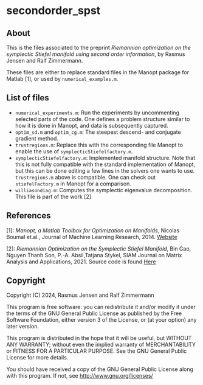 # secondorder_spst

## About

This is the files associated to the preprint *Riemannian optimization on the symplectic Stiefel manifold using second order information*, by Rasmus Jensen and Ralf Zimmermann.

These files are either to replace standard files in the Manopt package for Matlab [1], or used by ```numerical_examples.m```. 
 
## List of files
- ```numerical_experiments.m```: Run the experiments by uncommenting selected parts of the code. One defines a problem structure similar to how it is done in Manopt, and data is subsequently captured. 
- ```optim_sd.m``` and ```optim_cg.m```: The steepest descend- and conjugate gradient method.
- ```trustregions.m```: Replace this with the corresponding file Manopt to enable the use of  ```symplecticStiefelfactory.m```.
- ```symplecticStiefelfactory.m```: Implemented manifold structure. Note that this is not fully compatible with the standard implementation of Manopt, but this can be done editing a few lines in the solvers one wants to use. ```trustregions.m``` above is compatible. One can check out ```stiefelFactory.m``` in Manopt for a comparison. 
- ```williasondiag.m```: Computes the symplectic eigenvalue decomposition. This file is part of the work [2] 

## References
[1]: *Manopt, a Matlab Toolbox for Optimization on Manifolds*, Nicolas Boumal et.al., Journal of Machine Learning Research, 2014. [Website](https://www.manopt.org)

[2]: *Riemannian Optimization on the Symplectic Stiefel Manifold*, Bin Gao, Nguyen Thanh Son, P.-A. Absil,Tatjana Stykel, SIAM Journal on Matrix Analysis and Applications, 2021. Source code is found [Here](https://github.com/opt-gaobin/spopt)

## Copyright

Copyright (C) 2024, Rasmus Jensen and Ralf Zimmermann 

This program is free software: you can redistribute it and/or modify it under the terms of the GNU General Public License as published by the Free Software Foundation, either version 3 of the License, or (at your option) any later version.

This program is distributed in the hope that it will be useful, but WITHOUT ANY WARRANTY; without even the implied warranty of MERCHANTABILITY or FITNESS FOR A PARTICULAR PURPOSE. See the GNU General Public License for more details.

You should have received a copy of the GNU General Public License along with this program. If not, see http://www.gnu.org/licenses/